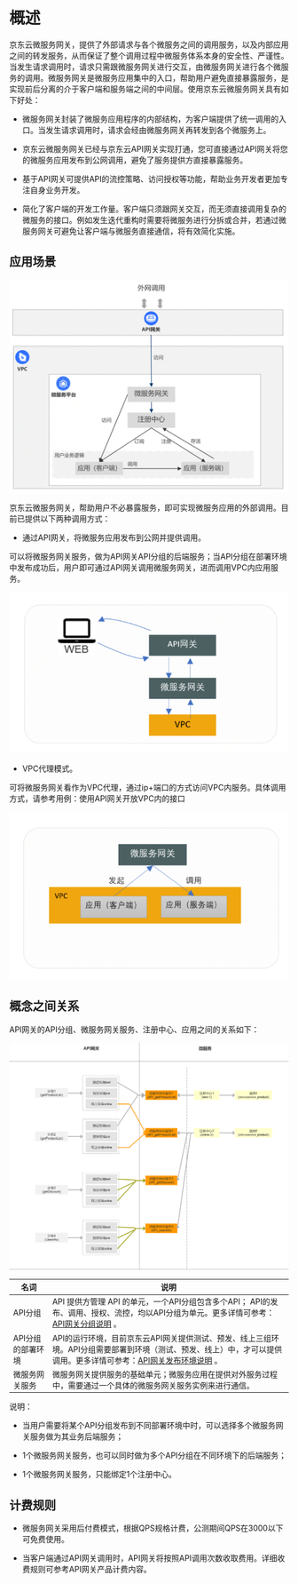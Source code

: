 # 概述

京东云微服务网关，提供了外部请求与各个微服务之间的调用服务，以及内部应用之间的转发服务，从而保证了整个调用过程中微服务体系本身的安全性、严谨性。当发生请求调用时，请求只需跟微服务网关进行交互，由微服务网关进行各个微服务的调用。微服务网关是微服务应用集中的入口，帮助用户避免直接暴露服务，是实现前后分离的介于客户端和服务端之间的中间层。使用京东云微服务网关具有如下好处：

- 微服务网关封装了微服务应用程序的内部结构，为客户端提供了统一调用的入口。当发生请求调用时，请求会经由微服务网关再转发到各个微服务上。

- 京东云微服务网关已经与京东云API网关实现打通，您可直接通过API网关将您的微服务应用发布到公网调用，避免了服务提供方直接暴露服务。

- 基于API网关可提供API的流控策略、访问授权等功能，帮助业务开发者更加专注自身业务开发。 

- 简化了客户端的开发工作量。客户端只须跟网关交互，而无须直接调用复杂的微服务的接口。例如发生迭代重构时需要将微服务进行分拆或合并，若通过微服务网关可避免让客户端与微服务直接通信，将有效简化实施。



## 应用场景
![](../../../../../image/Internet-Middleware/JD-Distributed-Service-Framework/st-yycj.png)


京东云微服务网关，帮助用户不必暴露服务，即可实现微服务应用的外部调用。目前已提供以下两种调用方式：


- 通过API网关，将微服务应用发布到公网并提供调用。

可以将微服务网关服务，做为API网关API分组的后端服务；当API分组在部署环境中发布成功后，用户即可通过API网关调用微服务网关，进而调用VPC内应用服务。

![](../../../../../image/Internet-Middleware/JD-Distributed-Service-Framework/st-wffwg.png)


- VPC代理模式。

可将微服务网关看作为VPC代理，通过ip+端口的方式访问VPC内服务。具体调用方式，请参考用例：使用API网关开放VPC内的接口

![](../../../../../image/Internet-Middleware/JD-Distributed-Service-Framework/st-vpc.png)
 
 
## 概念之间关系

API网关的API分组、微服务网关服务、注册中心、应用之间的关系如下：

![](../../../../../image/Internet-Middleware/JD-Distributed-Service-Framework/st-apijdsf.png)

|名词|说明|
|---|---|
| API分组  |  API 提供方管理 API 的单元，一个API分组包含多个API； API的发布、调用、授权、流控，均以API分组为单元。更多详情可参考： [API网关分组说明](../../../API-Gateway/Operation-Guide/Create-APIGroup/Create-APIGroup.md)   。 |
| API分组的部署环境 | API的运行环境，目前京东云API网关提供测试、预发、线上三组环境。API分组需要部署到环境（测试、预发、线上）中，才可以提供调用。更多详情可参考：[API网关发布环境说明](../../../API-Gateway/Operation-Guide/Create-APIGroup/Create-Publish.md)     。 |
| 微服务网关服务  |  微服务网关提供服务的基础单元；微服务应用在提供对外服务过程中，需要通过一个具体的微服务网关服务实例来进行通信。 |

说明：

- 当用户需要将某个API分组发布到不同部署环境中时，可以选择多个微服务网关服务做为其业务后端服务；

- 1个微服务网关服务，也可以同时做为多个API分组在不同环境下的后端服务；

- 1个微服务网关服务，只能绑定1个注册中心。



## 计费规则

- 微服务网关采用后付费模式，根据QPS规格计费，公测期间QPS在3000以下可免费使用。
  
- 当客户端通过API网关调用时，API网关将按照API调用次数收取费用。详细收费规则可参考API网关产品计费内容。



